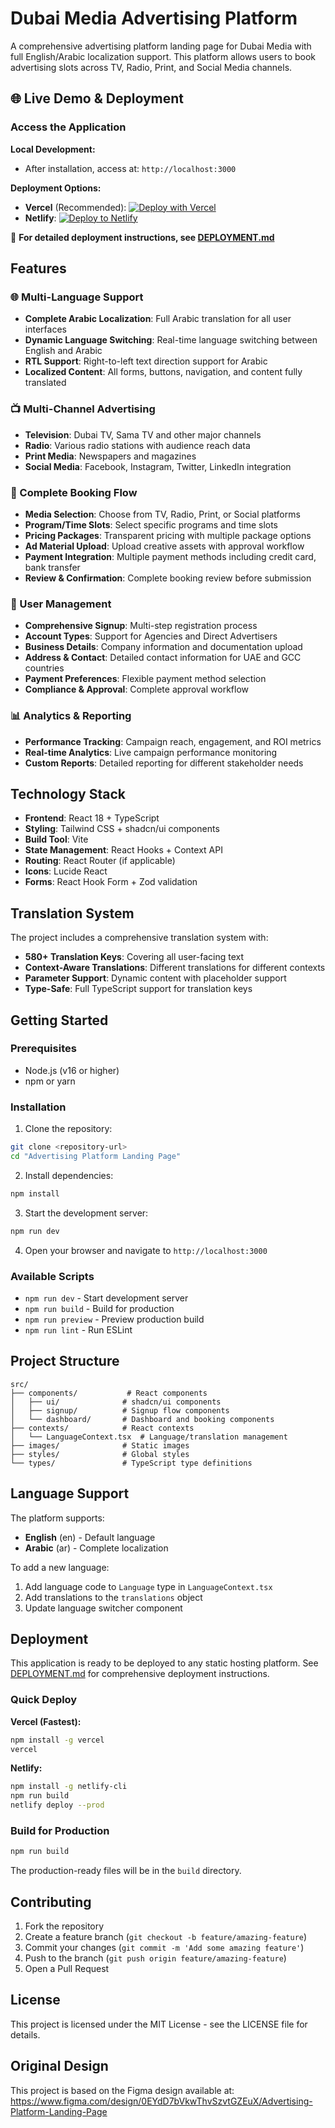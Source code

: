 
  # Dubai Media Advertising Platform

A comprehensive advertising platform landing page for Dubai Media with full English/Arabic localization support. This platform allows users to book advertising slots across TV, Radio, Print, and Social Media channels.

## 🌐 Live Demo & Deployment

### Access the Application

**Local Development:**
- After installation, access at: `http://localhost:3000`

**Deployment Options:**
- **Vercel** (Recommended): [![Deploy with Vercel](https://vercel.com/button)](https://vercel.com/new/clone?repository-url=https://github.com/accorelabdxb/dubai-media-advertising-platform)
- **Netlify**: [![Deploy to Netlify](https://www.netlify.com/img/deploy/button.svg)](https://app.netlify.com/start/deploy?repository=https://github.com/accorelabdxb/dubai-media-advertising-platform)

📖 **For detailed deployment instructions, see [DEPLOYMENT.md](./DEPLOYMENT.md)**

## Features

### 🌐 Multi-Language Support
- **Complete Arabic Localization**: Full Arabic translation for all user interfaces
- **Dynamic Language Switching**: Real-time language switching between English and Arabic
- **RTL Support**: Right-to-left text direction support for Arabic
- **Localized Content**: All forms, buttons, navigation, and content fully translated

### 📺 Multi-Channel Advertising
- **Television**: Dubai TV, Sama TV and other major channels
- **Radio**: Various radio stations with audience reach data
- **Print Media**: Newspapers and magazines
- **Social Media**: Facebook, Instagram, Twitter, LinkedIn integration

### 🎯 Complete Booking Flow
- **Media Selection**: Choose from TV, Radio, Print, or Social platforms
- **Program/Time Slots**: Select specific programs and time slots
- **Pricing Packages**: Transparent pricing with multiple package options
- **Ad Material Upload**: Upload creative assets with approval workflow
- **Payment Integration**: Multiple payment methods including credit card, bank transfer
- **Review & Confirmation**: Complete booking review before submission

### 👤 User Management
- **Comprehensive Signup**: Multi-step registration process
- **Account Types**: Support for Agencies and Direct Advertisers
- **Business Details**: Company information and documentation upload
- **Address & Contact**: Detailed contact information for UAE and GCC countries
- **Payment Preferences**: Flexible payment method selection
- **Compliance & Approval**: Complete approval workflow

### 📊 Analytics & Reporting
- **Performance Tracking**: Campaign reach, engagement, and ROI metrics
- **Real-time Analytics**: Live campaign performance monitoring
- **Custom Reports**: Detailed reporting for different stakeholder needs

## Technology Stack

- **Frontend**: React 18 + TypeScript
- **Styling**: Tailwind CSS + shadcn/ui components
- **Build Tool**: Vite
- **State Management**: React Hooks + Context API
- **Routing**: React Router (if applicable)
- **Icons**: Lucide React
- **Forms**: React Hook Form + Zod validation

## Translation System

The project includes a comprehensive translation system with:
- **580+ Translation Keys**: Covering all user-facing text
- **Context-Aware Translations**: Different translations for different contexts
- **Parameter Support**: Dynamic content with placeholder support
- **Type-Safe**: Full TypeScript support for translation keys

## Getting Started

### Prerequisites
- Node.js (v16 or higher)
- npm or yarn

### Installation

1. Clone the repository:
```bash
git clone <repository-url>
cd "Advertising Platform Landing Page"
```

2. Install dependencies:
```bash
npm install
```

3. Start the development server:
```bash
npm run dev
```

4. Open your browser and navigate to `http://localhost:3000`

### Available Scripts

- `npm run dev` - Start development server
- `npm run build` - Build for production
- `npm run preview` - Preview production build
- `npm run lint` - Run ESLint

## Project Structure

```
src/
├── components/           # React components
│   ├── ui/              # shadcn/ui components
│   ├── signup/          # Signup flow components
│   └── dashboard/       # Dashboard and booking components
├── contexts/            # React contexts
│   └── LanguageContext.tsx  # Language/translation management
├── images/              # Static images
├── styles/              # Global styles
└── types/               # TypeScript type definitions
```

## Language Support

The platform supports:
- **English** (en) - Default language
- **Arabic** (ar) - Complete localization

To add a new language:
1. Add language code to `Language` type in `LanguageContext.tsx`
2. Add translations to the `translations` object
3. Update language switcher component

## Deployment

This application is ready to be deployed to any static hosting platform. See [DEPLOYMENT.md](./DEPLOYMENT.md) for comprehensive deployment instructions.

### Quick Deploy

**Vercel (Fastest):**
```bash
npm install -g vercel
vercel
```

**Netlify:**
```bash
npm install -g netlify-cli
npm run build
netlify deploy --prod
```

### Build for Production

```bash
npm run build
```

The production-ready files will be in the `build` directory.

## Contributing

1. Fork the repository
2. Create a feature branch (`git checkout -b feature/amazing-feature`)
3. Commit your changes (`git commit -m 'Add some amazing feature'`)
4. Push to the branch (`git push origin feature/amazing-feature`)
5. Open a Pull Request

## License

This project is licensed under the MIT License - see the LICENSE file for details.

## Original Design

This project is based on the Figma design available at: https://www.figma.com/design/0EYdD7bVkwThvSzvtGZEuX/Advertising-Platform-Landing-Page
  
